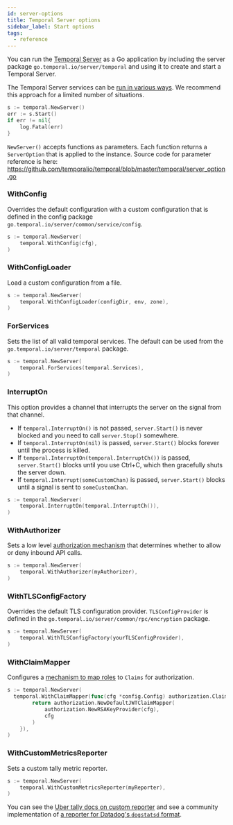 ```yaml
---
id: server-options
title: Temporal Server options
sidebar_label: Start options
tags:
  - reference
---
```


You can run the [Temporal Server](/concepts/what-is-the-temporal-server) as a Go application by including the server package `go.temporal.io/server/temporal` and using it to create and start a Temporal Server.

The Temporal Server services can be [run in various ways](/kb/install-temporal-cluster-for-development).
We recommend this approach for a limited number of situations.

```go
s := temporal.NewServer()
err := s.Start()
if err != nil{
	log.Fatal(err)
}
```

`NewServer()` accepts functions as parameters.
Each function returns a `ServerOption` that is applied to the instance.
Source code for parameter reference is here: https://github.com/temporalio/temporal/blob/master/temporal/server_option.go

### WithConfig

Overrides the default configuration with a custom configuration that is defined in the config package `go.temporal.io/server/common/service/config`.

```go
s := temporal.NewServer(
	temporal.WithConfig(cfg),
)
```

### WithConfigLoader

Load a custom configuration from a file.

```go
s := temporal.NewServer(
	temporal.WithConfigLoader(configDir, env, zone),
)
```

### ForServices

Sets the list of all valid temporal services.
The default can be used from the `go.temporal.io/server/temporal` package.

```go
s := temporal.NewServer(
	temporal.ForServices(temporal.Services),
)
```

### InterruptOn

This option provides a channel that interrupts the server on the signal from that channel.

- If `temporal.InterruptOn()` is not passed, `server.Start()` is never blocked and you need to call `server.Stop()` somewhere.
- If `temporal.InterruptOn(nil)` is passed, `server.Start()` blocks forever until the process is killed.
- If `temporal.InterruptOn(temporal.InterruptCh())` is passed, `server.Start()` blocks until you use Ctrl+C, which then gracefully shuts the server down.
- If `temporal.Interrupt(someCustomChan)` is passed, `server.Start()` blocks until a signal is sent to `someCustomChan`.

```go
s := temporal.NewServer(
	temporal.InterruptOn(temporal.InterruptCh()),
)
```

### WithAuthorizer

Sets a low level [authorization mechanism](/concepts/what-is-an-authorizer-plugin) that determines whether to allow or deny inbound API calls.

```go
s := temporal.NewServer(
	temporal.WithAuthorizer(myAuthorizer),
)
```

### WithTLSConfigFactory

Overrides the default TLS configuration provider.
`TLSConfigProvider` is defined in the `go.temporal.io/server/common/rpc/encryption` package.

```go
s := temporal.NewServer(
	temporal.WithTLSConfigFactory(yourTLSConfigProvider),
)
```

### WithClaimMapper

Configures a [mechanism to map roles](/security/#claimmapper-plugin-interface) to `Claims` for authorization.

```go
s := temporal.NewServer(
  temporal.WithClaimMapper(func(cfg *config.Config) authorization.ClaimMapper {
		return authorization.NewDefaultJWTClaimMapper(
			authorization.NewRSAKeyProvider(cfg),
			cfg
		)
	}),
)
```

### WithCustomMetricsReporter

Sets a custom tally metric reporter.

```go
s := temporal.NewServer(
	temporal.WithCustomMetricsReporter(myReporter),
)
```

You can see the [Uber tally docs on custom reporter](https://github.com/uber-go/tally#report-your-metrics) and see a community implementation of [a reporter for Datadog's `dogstatsd` format](https://github.com/temporalio/temporal/pull/998#issuecomment-857884983).
